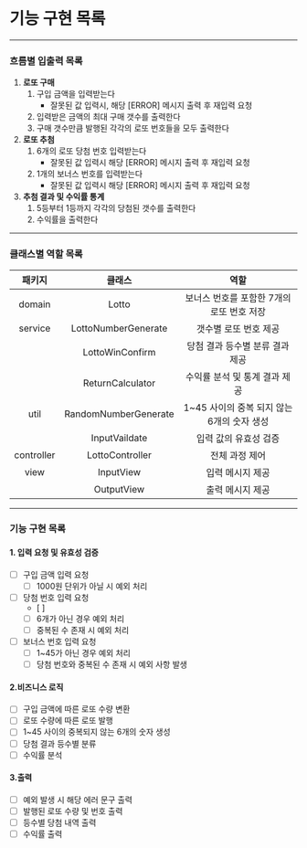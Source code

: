 # 기능 구현 목록
***
### 흐름별 입출력 목록
1. **로또 구매**
   1. 구입 금액을 입력받는다
      - 잘못된 값 입력시, 해당 [ERROR] 메시지 출력 후 재입력 요청
   1. 입력받은 금액의 최대 구매 갯수를 출력한다 
   1. 구매 갯수만큼 발행된 각각의 로또 번호들을 모두 출력한다
1. **로또 추첨** 
   1. 6개의 로또 당첨 번호 입력받는다
      * 잘못된 값 입력시 해당 [ERROR] 메시지 출력 후 재입력 요청
   1. 1개의 보너스 번호를 입력받는다
      * 잘못된 값 입력시 해당 [ERROR] 메시지 출력 후 재입력 요청
1. **추첨 결과 및 수익률 통계**
   1. 5등부터 1등까지 각각의 당첨된 갯수를 출력한다
   1. 수익률을 출력한다

***
### 클래스별 역할 목록

|    패키지     |          클래스          |             역할              |
|:----------:|:---------------------:|:---------------------------:|
|   domain   |         Lotto         |  보너스 번호를 포함한 7개의 로또 번호 저장   |
|  service   | LottoNumberGenerate   |        갯수별 로또 번호 제공         |
|            |    LottoWinConfirm    |     당첨 결과 등수별 분류 결과 제공      |
|            |   ReturnCalculator    |      수익률 분석 및 통계 결과 제공      |
|    util    | RandomNumberGenerate  | 1~45 사이의 중복 되지 않는 6개의 숫자 생성 |
|            |     InputVaildate     |        입력 값의 유효성 검증         | 
| controller |    LottoController    |          전체 과정 제어           |
|    view    |       InputView       |          입력 메시지 제공          |
|            |      OutputView       |          출력 메시지 제공          |

***
### 기능 구현 목록
#### 1. 입력 요청 및 유효성 검증 
- [ ] 구입 금액 입력 요청
   - [ ] 1000원 단위가 아닐 시 예외 처리
- [ ] 당첨 번호 입력 요청
   - [ ] 
   - [ ] 6개가 아닌 경우 예외 처리
   - [ ] 중복된 수 존재 시 예외 처리
- [ ] 보너스 번호 입력 요청
   - [ ] 1~45가 아닌 경우 예외 처리
   - [ ] 당첨 번호와 중복된 수 존재 시 예외 사항 발생

#### 2.비즈니스 로직
- [ ] 구입 금액에 따른 로또 수량 변환
- [ ] 로또 수량에 따른 로또 발행
- [ ] 1~45 사이의 중복되지 않는 6개의 숫자 생성
- [ ] 당첨 결과 등수별 분류
- [ ] 수익률 분석

#### 3.출력
- [ ] 예외 발생 시 해당 에러 문구 출력
- [ ] 발행된 로또 수량 및 번호 출력
- [ ] 등수별 당첨 내역 출력
- [ ] 수익률 출력
